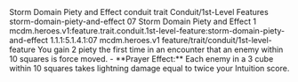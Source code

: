 <ability>
  <name>Storm Domain Piety and Effect</name>
  <metadata>
    <class>conduit</class>
    <feature_type>trait</feature_type>
    <file_dpath>Conduit/1st-Level Features</file_dpath>
    <item_id>storm-domain-piety-and-effect</item_id>
    <item_index>07</item_index>
    <item_name>Storm Domain Piety and Effect</item_name>
    <level>1</level>
    <scc>mcdm.heroes.v1:feature.trait.conduit.1st-level-feature:storm-domain-piety-and-effect</scc>
    <scdc>1.1.1:5.1.4.1:07</scdc>
    <source>mcdm.heroes.v1</source>
    <type>feature/trait/conduit/1st-level-feature</type>
  </metadata>
  <effects>
    <effect type="mundane" name="Piety">You gain 2 piety the first time in an encounter that an enemy within 10 squares is force moved.
- **Prayer Effect:** Each enemy in a 3 cube within 10 squares takes lightning damage equal to twice your Intuition score.</effect>
  </effects>
</ability>
